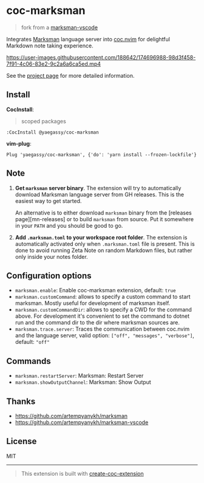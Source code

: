 # coc-marksman

> fork from a [marksman-vscode](https://github.com/artempyanykh/marksman-vscode)

Integrates [Marksman](https://github.com/artempyanykh/marksman) language server into [coc.nvim](https://github.com/neoclide/coc.nvim) for delightful Markdown note taking experience.

https://user-images.githubusercontent.com/188642/174696988-98d3f458-7f91-4c06-83e2-9c2a6a6ca5ed.mp4

See the [project page](https://github.com/artempyanykh/marksman) for more detailed information.

## Install

**CocInstall**:

> scoped packages

```vim
:CocInstall @yaegassy/coc-marksman
```

**vim-plug**:

```vim
Plug 'yaegassy/coc-marksman', {'do': 'yarn install --frozen-lockfile'}
```

## Note

1. **Get `marksman` server binary**.
   The extension will try to automatically download Marksman language server
   from GH releases. This is the easiest way to get started.

   An alternative is to either download `marksman` binary from the [releases page][mn-releases] or to build `marksman` from source. Put it somewhere in your `PATH` and you should be good to go.
2. **Add `.marksman.toml` to your workspace root folder**.
   The extension is automatically activated only when `.marksman.toml` file is present. This is done to avoid running Zeta Note on random Markdown files, but rather only inside your notes folder.

## Configuration options

- `marksman.enable`: Enable coc-marksman extension, default: `true`
- `marksman.customCommand`: allows to specify a custom command to start marksman. Mostly useful for development of marksman itself.
- `marksman.customCommandDir`: allows to specify a CWD for the command above. For development it's convenient to set the command to dotnet run and the command dir to the dir where marksman sources are.
- `marksman.trace.server`: Traces the communication between coc.nvim and the language server, valid option: `["off", "messages", "verbose"]`, default: `"off"`

## Commands

- `marksman.restartServer`: Marksman: Restart Server
- `marksman.showOutputChannel`: Marksman: Show Output

## Thanks

- <https://github.com/artempyanykh/marksman>
- <https://github.com/artempyanykh/marksman-vscode>

## License

MIT

---

> This extension is built with [create-coc-extension](https://github.com/fannheyward/create-coc-extension)
